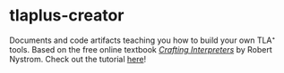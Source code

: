 # tlaplus-creator
Documents and code artifacts teaching you how to build your own TLA⁺ tools.
Based on the free online textbook [*Crafting Interpreters*](https://craftinginterpreters.com/) by Robert Nystrom.
Check out the tutorial [here](https://docs.tlapl.us/creating:start)!

